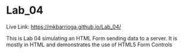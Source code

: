 # Lab_04

Live Link: https://mkbarrioga.github.io/Lab_04/ <br>

This is Lab 04 simulating an HTML Form sending data to a server. It is mostly in HTML and demonstrates the use of HTML5 Form Controls
